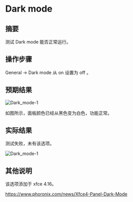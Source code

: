 # Dark mode

## 摘要

测试 Dark mode 能否正常运行。

## 操作步骤

General -> Dark mode 从 on 设置为 off 。

## 预期结果

![Dark_mode-1](./img/Dark_mode-1.png)

如图所示，面板颜色已经从黑色变为白色，功能正常。

## 实际结果

测试失败，未有该选项。

![Dark_mode-1](./img/Dark_mode-1.png)

## 其他说明

该选项添加于 xfce 4.16。

https://www.phoronix.com/news/Xfce4-Panel-Dark-Mode
